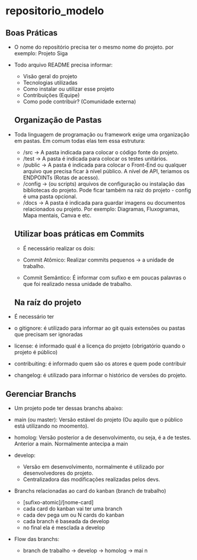 # repositorio_modelo
## Boas Práticas

- O nome do repositório precisa ter o mesmo nome do projeto. por exemplo: Projeto Siga
- Todo arquivo README precisa informar:
  - Visão geral do projeto
  - Tecnologias utilizadas
  - Como instalar ou utilizar esse projeto
  - Contribuições (Equipe)
  - Como pode contribuir? (Comunidade externa)

  ## Organização de Pastas
- Toda linguagem de programação ou framework exige uma
organização em pastas. Em comum todas elas tem essa estrutura:

  - /src -> A pasta indicada para colocar o código fonte do projeto.
  - /test -> A pasta é indicada para colocar os testes unitários.
  - /public -> A pasta é indicada para colocar o Front-End ou qualquer arquivo que precisa ficar à nível público. A nível de API, teriamos os ENDPOINTs (Rotas de acesso).
  - /config -> (ou scripts) arquivos de configuração ou instalação das bibliotecas do projeto. Pode ficar também na raiz do projeto - config é uma pasta opcional.
  - /docs -> A pasta é indicada para guardar imagens ou documentos relacionados ou projeto. Por exemplo: Diagramas, Fluxogramas, Mapa mentais, Canva e etc.

  ## Utilizar boas práticas em Commits

  - É necessário realizar os dois:

  - Commit Atômico: Realizar commits pequenos -> a unidade de trabalho.
  - Commit Semântico: É informar com sufixo e em poucas palavras o que foi realizado nessa unidade de trabalho.

  ## Na raíz do projeto

- É necessário ter 
- o gitignore: é utilizado para informar ao git quais extensões ou pastas que precisam ser ignoradas 
- license: é informado qual é a licença do projeto (obrigatório quando o projeto é público)
- contribuiting: é informado quem são os atores e quem pode contribuir
- changelog: é utilizado para informar o histórico de versões do projeto.

## Gerenciar Branchs

- Um projeto pode ter dessas branchs abaixo:
- main (ou master): Versão estável do projeto (Ou aquilo que o público está utilizando no moomento).
- homolog: Versão posterior a de desenvolvimento, ou seja, é a de testes. Anterior a main. Normalmente antecipa a main
- develop: 
  - Versão em desenvolvimento, normalmente é utilizado por desenvolvedores do projeto. 
  - Centralizadora das modificações realizadas pelos devs.

- Branchs relacionadas ao card do kanban (branch de trabalho)
  - [sufixo-atomic]/[nome-card]
  - cada card do kanban vai ter uma branch
  - cada dev pega um ou N cards do kanban
  - cada branch é baseada da develop
  - no final ela é mesclada a develop


- Flow das branchs: 
  - branch de trabalho -> develop -> homolog -> mai
n

 

